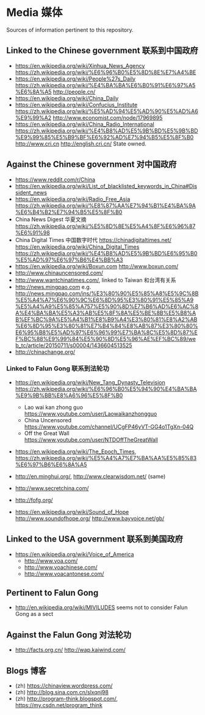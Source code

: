 # Media 媒体

Sources of information pertinent to this repository.

## Linked to the Chinese government 联系到中国政府

- <https://en.wikipedia.org/wiki/Xinhua_News_Agency> <https://zh.wikipedia.org/wiki/%E6%96%B0%E5%8D%8E%E7%A4%BE>
- <https://en.wikipedia.org/wiki/People%27s_Daily> <https://zh.wikipedia.org/wiki/%E4%BA%BA%E6%B0%91%E6%97%A5%E6%8A%A5> <http://people.cn/>
- <https://en.wikipedia.org/wiki/China_Daily>
- <https://en.wikipedia.org/wiki/Confucius_Institute> <https://zh.wikipedia.org/wiki/%E5%AD%94%E5%AD%90%E5%AD%A6%E9%99%A2> <http://www.economist.com/node/17969895>
- <https://en.wikipedia.org/wiki/China_Radio_International> <https://zh.wikipedia.org/wiki/%E4%B8%AD%E5%9B%BD%E5%9B%BD%E9%99%85%E5%B9%BF%E6%92%AD%E7%94%B5%E5%8F%B0> <http://www.cri.cn> <http://english.cri.cn/> State owned.

## Against the Chinese government 对中国政府

- <https://www.reddit.com/r/China>
- <https://en.wikipedia.org/wiki/List_of_blacklisted_keywords_in_China#Dissident_news>
- <https://en.wikipedia.org/wiki/Radio_Free_Asia> <https://zh.wikipedia.org/wiki/%E8%87%AA%E7%94%B1%E4%BA%9A%E6%B4%B2%E7%94%B5%E5%8F%B0>
- China News Digest 华夏文摘 <https://zh.wikipedia.org/wiki/%E5%8D%8E%E5%A4%8F%E6%96%87%E6%91%98>
- China Digital Times 中国数字时代 <https://chinadigitaltimes.net/> <https://en.wikipedia.org/wiki/China_Digital_Times> <https://zh.wikipedia.org/wiki/%E4%B8%AD%E5%9B%BD%E6%95%B0%E5%AD%97%E6%97%B6%E4%BB%A3>
- <https://en.wikipedia.org/wiki/Boxun.com> <http://www.boxun.com/>
- <http://www.chinauncensored.com/>
- <http://www.wantchinatimes.com/>, linked to Taiwan 和台湾有关系
- <http://news.mingpao.com> e.g. <http://news.mingpao.com/ins/%E3%80%90%E5%85%A8%E5%9C%8B%E5%A4%A7%E6%90%9C%E6%8D%95%E3%80%91%E5%85%A9%E5%A4%A9%E5%85%A757%E5%90%8D%E7%B6%AD%E6%AC%8A%E4%BA%BA%E5%A3%AB%E5%8F%8A%E5%BE%8B%E5%B8%AB%EF%BC%9A%E5%A4%B1%E8%B9%A4%E3%80%81%E8%A2%AB%E6%8D%95%E3%80%81%E7%B4%84%E8%AB%87%E3%80%80%E6%95%B8%E5%AD%97%E6%96%99%E7%BA%8C%E5%8D%87%EF%BC%88%E9%99%84%E5%90%8D%E5%96%AE%EF%BC%89/web_tc/article/20150711/s00004/1436604513525>
- <http://chinachange.org/>

### Linked to Falun Gong 联系到法轮功

-   <https://en.wikipedia.org/wiki/New_Tang_Dynasty_Television> <https://zh.wikipedia.org/wiki/%E6%96%B0%E5%94%90%E4%BA%BA%E9%9B%BB%E8%A6%96%E5%8F%B0>

    - Lao wai kan zhong guo <https://www.youtube.com/user/Laowaikanzhongguo>
    - China Uncensored <https://www.youtube.com/channel/UCgFP46yVT-GG4o1TgXn-04Q>
    - Off the Great Wall <https://www.youtube.com/user/NTDOffTheGreatWall>

-   <https://en.wikipedia.org/wiki/The_Epoch_Times>, <https://zh.wikipedia.org/wiki/%E5%A4%A7%E7%BA%AA%E5%85%83%E6%97%B6%E6%8A%A5>

-   <http://en.minghui.org/>, <http://www.clearwisdom.net/> (same)

-   <http://www.secretchina.com/>

-   <http://fofg.org/>

-   <https://en.wikipedia.org/wiki/Sound_of_Hope> <http://www.soundofhope.org/> <http://www.bayvoice.net/gb/>

## Linked to the USA government 联系到美国政府

-   <https://en.wikipedia.org/wiki/Voice_of_America>
    - <http://www.voa.com/>
    - <http://www.voachinese.com/>
    - <http://www.voacantonese.com/>

## Pertinent to Falun Gong

- <http://en.wikipedia.org/wiki/MIVILUDES> seems not to consider Falun Gong as a sect

## Against the Falun Gong 对法轮功

- <http://facts.org.cn/> <http://wap.kaiwind.com/>

## Blogs 博客

- (zh) <https://chinaview.wordpress.com/>
- (zh) <http://blog.sina.com.cn/slxqnj98>
- (zh) <http://program-think.blogspot.com/>, <https://my.csdn.net/program_think>
